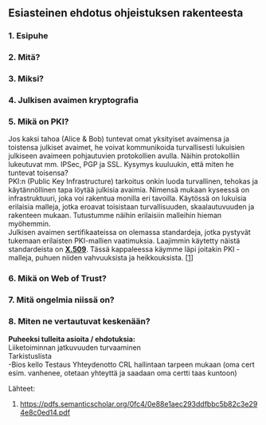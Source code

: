 ## Esiasteinen ehdotus ohjeistuksen rakenteesta ##

### 1. Esipuhe ### 
### 2. Mitä? ###  
### 3. Miksi? ###  
### 4. Julkisen avaimen kryptografia ###  

### 5. Mikä on PKI? ###  
Jos kaksi tahoa (Alice & Bob) tuntevat omat yksityiset avaimensa ja toistensa julkiset avaimet, he voivat kommunikoida turvallisesti lukuisien julkiseen avaimeen pohjautuvien protokollien avulla. Näihin protokolliin lukeutuvat mm. IPSec, PGP ja SSL. Kysymys kuuluukin, että miten he tuntevat toisensa?  
PKI:n (Public Key Infrastructure) tarkoitus onkin luoda turvallinen, tehokas ja käytännöllinen tapa löytää julkisia avaimia. Nimensä mukaan kyseessä on infrastruktuuri, joka voi rakentua monilla eri tavoilla. Käytössä on lukuisia erilaisia malleja, jotka eroavat toisistaan turvallisuuden, skaalautuvuuden ja rakenteen mukaan. Tutustumme näihin erilaisiin malleihin hieman myöhemmin.  
Julkisen avaimen sertifikaateissa on olemassa standardeja, jotka pystyvät tukemaan erilaisten PKI-mallien vaatimuksia. Laajimmin käytetty näistä standardeista on **[X.509](https://en.wikipedia.org/wiki/X.509)**. Tässä kappaleessa käymme läpi joitakin PKI -malleja, puhuen niiden vahvuuksista ja heikkouksista.
[[1](https://pdfs.semanticscholar.org/0fc4/0e88e1aec293ddfbbc5b82c3e294e8c0ed14.pdf)]





### 6. Mikä on Web of Trust? ###  
### 7. Mitä ongelmia niissä on? ###  
### 8. Miten ne vertautuvat keskenään? ###  

**Puheeksi tulleita asioita / ehdotuksia:**  
Liiketoiminnan jatkuvuuden turvaaminen  
Tarkistuslista  
 -Bios kello
Testaus
Yhteydenotto CRL hallintaan tarpeen mukaan (oma cert esim. vanhenee, otetaan yhteyttä ja saadaan oma certti taas kuntoon)

Lähteet:  
1. https://pdfs.semanticscholar.org/0fc4/0e88e1aec293ddfbbc5b82c3e294e8c0ed14.pdf
